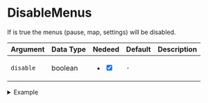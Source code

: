 # DisableMenus

If is true the menus (pause, map, settings) will be disabled.

| Argument  | Data Type | Nedeed                                                                       | Default | Description |
| --------- | --------- | ---------------------------------------------------------------------------- | ------- | ----------- |
| `disable` | boolean   | <ul class="contains-task-list"><li><input type="checkbox" checked></li></ul> | `-`     |             |

<details>

<summary>Example</summary>

```lua
exports["utility_pausemenu"]:DisableMenus(true)
```

</details>
